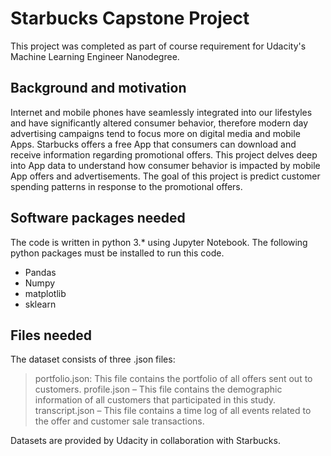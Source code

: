 # Starbucks Capstone Project

This project was completed as part of course requirement for Udacity's Machine Learning Engineer Nanodegree.


## Background and motivation

Internet and mobile phones have seamlessly integrated into our lifestyles and have significantly altered consumer behavior, therefore modern day advertising campaigns tend to focus more on digital media and mobile Apps.  Starbucks offers a free App that consumers can download and receive information regarding promotional offers. This project delves deep into App data to understand how consumer behavior is impacted by mobile App offers and advertisements. The goal of this project is predict customer spending patterns in response to the promotional offers.

## Software packages needed

The code is written in python 3.* using Jupyter Notebook. The following python packages must be installed to run this code.
- Pandas
- Numpy
- matplotlib
- sklearn


## Files needed

The dataset consists of three .json files:

> portfolio.json: This file contains the portfolio of all offers sent out to customers.
> profile.json – This file contains the demographic information of all customers that participated in this study.
> transcript.json – This file contains a time log of all events related to the offer and customer sale transactions.

Datasets are provided by Udacity in collaboration with Starbucks.


